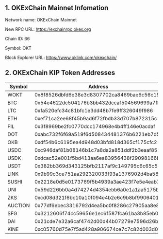 ## 1. OKExChain Mainnet Infomation

Network name: OKExChain Mainnet

New RPC URL: https://exchainrpc.okex.org

Chain ID: 66

Symbol: OKT

Block Explorer URL: https://www.oklink.com/okexchain/

## 2. OKExChain KIP Token Addresses

| Symbol | Address                                    | Decimal |
| ------ | ------------------------------------------ | -------- |
| WOKT   | 0x8f8526dbfd6e38e3d8307702ca8469bae6c56c15 | 18       |
| BTC   | 0x54e4622dc504176b3bb432dccaf504569699a7ff | 18       |
| LTC   | 0xfa520efc34c81bfc1e3dd48b7fe9ff326049f986 | 18       |
| ETH   | 0xef71ca2ee68f45b9ad6f72fbdb33d707b872315c | 18       |
| FIL   | 0x3f8969be2fc0770dcc174968e4b4ff146e0acdaf | 18       |
| DOT   | 0xabc732f6f69a519f6d508434481376b6221eb7d5 | 18       |
| OKB   | 0xdf54b6c6195ea4d948d03bfd818d365cf175cfc2 | 18       |
| USDC   | 0xc946daf81b08146b1c7a8da2a851ddf2b3eaaf85 | 18       |
| USDK   | 0xdcac52e001f5bd413aa6ea83956438f29098166b | 18       |
| USDT   | 0x382bb369d343125bfb2117af9c149795c6c65c50 | 18 |
| LINK   | 0x9b99c3ce751aa292320033f93a1376902d4ba58b | 18 |
| SUSHI  | 0x2218e0d5e0173769f5b4939a3ae423f7e5e4eab7 | 18 |
| UNI   | 0x59d226bb0a4d74274d4354ebb6a0e1a1aa5175b6 | 18 |
| ZKS   | 0xcd08d321f6bc10a10f094e4b2e6c9b8bf9906401 | 18 |
| AUCTION   | 0x77df6ebec3316792d4ea5bc0f8286c27905aa8e8 | 18 |
| SFG   | 0x3212606f74cc59656e1ec6f587fca61ba3b85eb0 | 18 |
| DAI   | 0x21cde7e32a6caf4742d00d44b07279e7596d26b9 | 18 |
| KINE  | 0xc05760d75e7f5ad428a906674ce7c7c82d003d01 | 18 |
